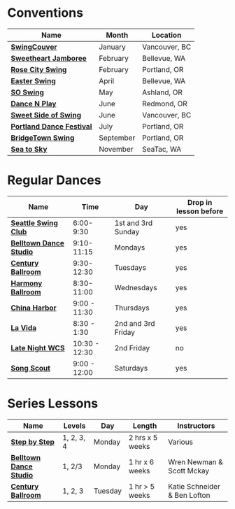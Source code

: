 # Conventions

| Name | Month | Location |
|------|-------|----------|
| [**SwingCouver**](http://www.swingcouver.com) | January | Vancouver, BC |
| [**Sweetheart Jamboree**](http://www.sweetheartjamboree.com) | February | Bellevue, WA |
| [**Rose City Swing**](http://www.rosecityswingevents.com/rcs/) | February | Portland, OR |
| [**Easter Swing**](http://easterswing.org) | April | Bellevue, WA |
| [**SO Swing**](http://soswing.org) | May | Ashland, OR |
| [**Dance N Play**](http://dancenplay.com) | June | Redmond, OR |
| [**Sweet Side of Swing**](http://http://www.sweetsideofswing.com/nw.html) | June | Vancouver, BC |
| [**Portland Dance Festival**](http://www.portlanddancefestival.com/) | July | Portland, OR |
| [**BridgeTown Swing**](http://www.portlandswing.org/bts/) | September | Portland, OR |
| [**Sea to Sky**](http://www.seatoskydance.com) | November | SeaTac, WA |

# Regular Dances

| Name | Time | Day | Drop in lesson before |
|------|------|-----|-----------------------|
| [**Seattle Swing Club**](http://seattleswingdanceclub.com/calendar/) | 6:00-9:30 | 1st and 3rd Sunday | yes |
| [**Belltown Dance Studio**](https://www.facebook.com/WCSbelltowndancestudio/) | 9:10-11:15 | Mondays | yes |
| [**Century Ballroom**](http://www.centuryballroom.com) | 9:30-12:30 | Tuesdays | yes |
| [**Harmony Ballroom**](http://www.harmonyballroom.com) | 8:30-11:00 | Wednesdays | yes |
| [**China Harbor**](http://www.dancebook.org/) | 9:00 - 11:30 | Thursdays | yes |
| [**La Vida**](http://www.lavidastudio.com/schedule.html) | 8:30 - 1:30 | 2nd and 3rd Friday | yes |
| [**Late Night WCS**](http://www.rolluptherug.com/ongoing-dances.php) | 10:30 - 12:30 | 2nd Friday | no |
| [**Song Scout**](http://www.songscout.net/) | 9:00 - 12:00 | Saturdays | yes |

# Series Lessons

| Name | Levels | Day | Length | Instructors |
|------|--------|-----|--------|-------------|
| [**Step by Step**](http://seattleswingdanceclub.com/west-coast-swing-university/) | 1, 2, 3, 4 | Monday | 2 hrs x 5 weeks | Various |
| [**Belltown Dance Studio**](http://belltowndancestudio.com/west_coast_swing) | 1, 2/3 | Monday | 1 hr x 6 weeks | Wren Newman & Scott Mckay |
| [**Century Ballroom**](http://www.centuryballroom.com/home/classes/west-coast-swing) | 1, 2, 3 | Tuesday | 1 hr > 5 weeks | Katie Schneider & Ben Lofton |

